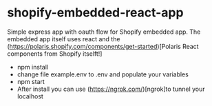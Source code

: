 # shopify-embedded-react-app

Simple express app with oauth flow for Shopify embedded app. The embedded app itself uses react and the  (https://polaris.shopify.com/components/get-started)[Polaris React components from Shopify itselft!]

- npm install
- change file example.env to .env and populate your variables
- npm start
- After install you can use (https://ngrok.com/)[ngrok]to tunnel your localhost


